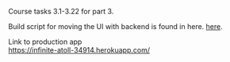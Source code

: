 Course tasks 3.1-3.22 for part 3.


Build script for moving the UI with backend is found in here.
[here](https://github.com/TopMak/HY_FS2018_osa2/blob/puhluetApp/deploy.sh).


Link to production app <br>
https://infinite-atoll-34914.herokuapp.com/
